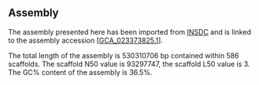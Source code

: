 **Assembly**
--------

The assembly presented here has been imported from [INSDC](http://www.insdc.org) and is linked to the assembly accession [[GCA\_023373825.1](http://www.ebi.ac.uk/ena/data/view/GCA_023373825.1)].

The total length of the assembly is 530310706 bp contained within 586 scaffolds.
The scaffold N50 value is 93297747, the scaffold L50 value is 3.
The GC% content of the assembly is 36.5%.
